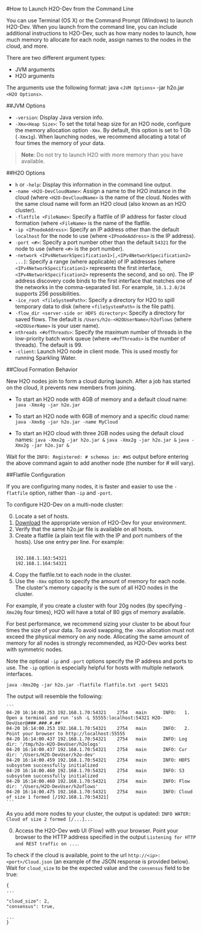 #How to Launch H2O-Dev from the Command Line

You can use Terminal (OS X) or the Command Prompt (Windows) to launch H2O-Dev. When you launch from the command line, you can include additional instructions to H2O-Dev, such as how many nodes to launch, how much memory to allocate for each node, assign names to the nodes in the cloud, and more. 

There are two different argument types:

- JVM arguments
- H2O arguments

The arguments use the following format: java `<JVM Options>` -jar h2o.jar `<H2O Options>`.  

##JVM Options

- `-version`: Display Java version info. 
- `-Xmx<Heap Size>`: To set the total heap size for an H2O node, configure the memory allocation option `-Xmx`. By default, this option is set to 1 Gb (`-Xmx1g`). When launching nodes, we recommend allocating a total of four times the memory of your data. 

> **Note**: Do not try to launch H2O with more memory than you have available. 


##H2O Options

- `h` or `-help`: Display this information in the command line output. 
- `-name <H2O-DevCloudName>`: Assign a name to the H2O instance in the cloud (where `<H2O-DevCloudName>` is the name of the cloud. Nodes with the same cloud name will form an H2O cloud (also known as an H2O cluster). 
- `-flatfile <FileName>`: Specify a flatfile of IP address for faster cloud formation (where `<FileName>` is the name of the flatfile. 
- `-ip <IPnodeAddress>`: Specify an IP address other than the default `localhost` for the node to use (where `<IPnodeAddress>` is the IP address). 
- `-port <#>`: Specify a port number other than the default `54321` for the node to use (where `<#>` is the port number). 
- `-network <IPv4NetworkSpecification1>[,<IPv4NetworkSpecification2> ...]`: Specify a range (where applicable) of IP addresses (where `<IPv4NetworkSpecification1>` represents the first interface, `<IPv4NetworkSpecification2>` represents the second, and so on). The IP address discovery code binds to the first interface that matches one of the networks in the comma-separated list. For example, `10.1.2.0/24` supports 256 possibilities. 
- `-ice_root <fileSystemPath>`: Specify a directory for H2O to spill temporary data to disk (where `<fileSystemPath>` is the file path). 
- `-flow_dir <server-side or HDFS directory>`: Specify a directory for saved flows. The default is `/Users/h2o-<H2OUserName>/h2oflows` (where `<H2OUserName>` is your user name). 
- `nthreads <#ofThreads>`: Specify the maximum number of threads in the low-priority batch work queue (where `<#ofThreads>` is the number of threads). The default is 99. 
- `-client`: Launch H2O node in client mode. This is used mostly for running Sparkling Water. 


##Cloud Formation Behavior

New H2O nodes join to form a cloud during launch. After a job has started on the cloud, it  prevents new members from joining. 

- To start an H2O node with 4GB of memory and a default cloud name: 
  `java -Xmx4g -jar h2o.jar`

- To start an H2O node with 6GB of memory and a specific cloud name: 
  `java -Xmx6g -jar h2o.jar -name MyCloud`

- To start an H2O cloud with three 2GB nodes using the default cloud names: 
  `java -Xmx2g -jar h2o.jar &`
  `java -Xmx2g -jar h2o.jar &`
  `java -Xmx2g -jar h2o.jar &`

Wait for the `INFO: Registered: # schemas in: #mS` output before entering the above command again to add another node (the number for # will vary).

##Flatfile Configuration

If you are configuring many nodes, it is faster and easier to use the `-flatfile` option, rather than `-ip` and `-port`. 

To configure H2O-Dev on a multi-node cluster:

0. Locate a set of hosts. 
0. [Download](www.h2o.ai/download) the appropriate version of H2O-Dev for your environment. 
0. Verify that the same h2o.jar file is available on all hosts. 
0. Create a flatfile (a plain text file with the IP and port numbers of the hosts). Use one entry per line. For example:
   ```
   
   192.168.1.163:54321
   192.168.1.164:54321   
   
   ```
0. Copy the flatfile.txt to each node in the cluster. 
0. Use the `-Xmx` option to specify the amount of memory for each node. The cluster's memory capacity is the sum of all H2O nodes in the cluster. 

 For example, if you create a cluster with four 20g nodes (by specifying `-Xmx20g` four times), H2O will have a total of 80 gigs of memory available. 

 For best performance, we recommend sizing your cluster to be about four times the size of your data. To avoid swapping, the `-Xmx` allocation must not exceed the physical memory on any node. Allocating the same amount of memory for all nodes is strongly recommended, as H2O-Dev works best with symmetric nodes. 

 Note the optional `-ip` and `-port` options specify the IP address and ports to use. The `-ip` option is especially helpful for hosts with multiple network interfaces. 

 `java -Xmx20g -jar h2o.jar -flatfile flatfile.txt -port 54321`

 The output will resemble the following: 

	```
	04-20 16:14:00.253 192.168.1.70:54321    2754   main      INFO:   1. Open a terminal and run 'ssh -L 55555:localhost:54321 H2O-DevUser@###.###.#.##'
	04-20 16:14:00.253 192.168.1.70:54321    2754   main      INFO:   2. Point your browser to http://localhost:55555
	04-20 16:14:00.437 192.168.1.70:54321    2754   main      INFO: Log dir: '/tmp/h2o-H2O-DevUser/h2ologs'
	04-20 16:14:00.437 192.168.1.70:54321    2754   main      INFO: Cur dir: '/Users/H2O-DevUser/h2o-dev'
	04-20 16:14:00.459 192.168.1.70:54321    2754   main      INFO: HDFS subsystem successfully initialized
	04-20 16:14:00.460 192.168.1.70:54321    2754   main      INFO: S3 subsystem successfully initialized
	04-20 16:14:00.460 192.168.1.70:54321    2754   main      INFO: Flow dir: '/Users/H2O-DevUser/h2oflows'
	04-20 16:14:00.475 192.168.1.70:54321    2754   main      INFO: Cloud of size 1 formed [/192.168.1.70:54321]
	```

 As you add more nodes to your cluster, the output is updated:
`INFO WATER: Cloud of size 2 formed [/...]...`

0. Access the H2O-Dev web UI (Flow) with your browser. Point your browser to the HTTP address specified in the output `Listening for HTTP and REST traffic on ...`. 

  To check if the cloud is available, point to the url `http://<ip>:<port>/Cloud.json` (an example of the JSON response is provided below). Wait for `cloud_size` to be the expected value and the `consensus` field to be true: 
  
  ```
  {
  ...

  "cloud_size": 2,
  "consensus": true,

  ...
}
  ```
